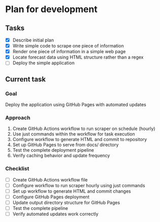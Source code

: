 # Plan for development

## Tasks

- [x] Describe initial plan
- [x] Write simple code to scrape one piece of information
- [x] Render one piece of information in a simple web page
- [x] Locate forecast data using HTML structure rather than a regex
- [ ] Deploy the simple application

## Current task

### Goal
Deploy the application using GitHub Pages with automated updates

### Approach
1. Create GitHub Actions workflow to run scraper on schedule (hourly)
2. Use just commands within the workflow for task execution
3. Configure workflow to generate HTML and commit to repository
4. Set up GitHub Pages to serve from docs/ directory
5. Test the complete deployment pipeline
6. Verify caching behavior and update frequency

### Checklist
- [ ] Create GitHub Actions workflow file
- [ ] Configure workflow to run scraper hourly using just commands
- [ ] Set up workflow to generate HTML and commit changes
- [ ] Configure GitHub Pages deployment
- [ ] Update output directory structure for GitHub Pages
- [ ] Test the complete pipeline
- [ ] Verify automated updates work correctly
